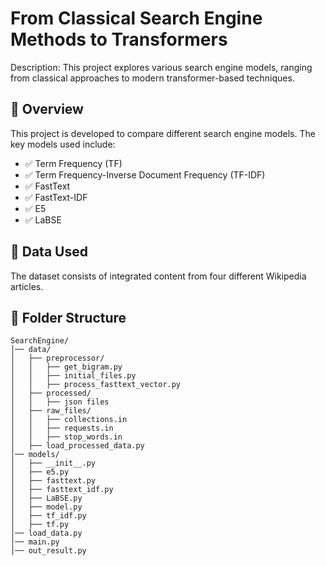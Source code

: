 # From Classical Search Engine Methods to Transformers

Description: This project explores various search engine models, ranging from classical approaches to modern transformer-based techniques.

## 📌 Overview

This project is developed to compare different search engine models. The key models used include:

- ✅ Term Frequency (TF)
- ✅ Term Frequency-Inverse Document Frequency (TF-IDF)
- ✅ FastText
- ✅ FastText-IDF
- ✅ E5
- ✅ LaBSE

## 🚀 Data Used

The dataset consists of integrated content from four different Wikipedia articles.

## 📂 Folder Structure

```
SearchEngine/
│── data/
│   ├── preprocessor/
│   │   ├── get_bigram.py
│   │   ├── initial_files.py
│   │   ├── process_fasttext_vector.py
│   ├── processed/
│   │   ├── json files
│   ├── raw_files/
│   │   ├── collections.in
│   │   ├── requests.in
│   │   ├── stop_words.in
│   ├── load_processed_data.py
│── models/
│   ├── __init__.py
│   ├── e5.py
│   ├── fasttext.py
│   ├── fasttext_idf.py
│   ├── LaBSE.py
│   ├── model.py
│   ├── tf_idf.py
│   ├── tf.py
│── load_data.py
│── main.py
│── out_result.py
```